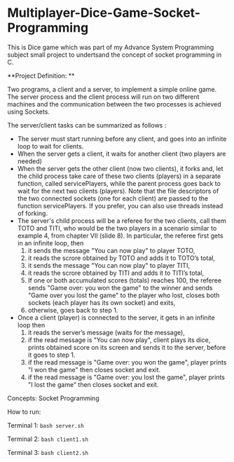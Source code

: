 # Multiplayer-Dice-Game-Socket-Programming

This is Dice game which was part of my Advance System Programming subject small project to undertsand the concept of socket programming in C. 

**Project Definition: **

Two programs, a client and a server, to implement a simple online game. The server
process and the client process will run on two different machines and the communication
between the two processes is achieved using Sockets.

The server/client tasks can be summarized as follows :
- The server must start running before any client, and goes into an infinite loop to wait for
clients.
- When the server gets a client, it waits for another client (two players are needed)
- When the server gets the other client (now two clients), it forks and, let the child process take care of these two clients (players) in a separate function, called servicePlayers, while the parent process goes back to wait for the next two clients (players). Note that the file descriptors of the two connected sockets (one for each client) are passed to the function servicePlayers. If you prefer, you can also use threads instead of forking.
- The server's child process will be a referee for the two clients, call them TOTO and TITI,
who would be the two players in a scenario similar to example 4, from chapter VII (slide
8). In particular, the referee first gets in an infinite loop, then
	1. it sends the message "You can now play" to player TOTO,
	2. it reads the scrore obtained by TOTO and adds it to TOTO’s total,
	3. it sends the message "You can now play" to player TITI,
	4. it reads the scrore obtained by TITI and adds it to TITI’s total,
	5. If one or both accumulated scores (totals) reaches 100, the referee sends "Game over: you won the game" to the winner and sends "Game over you lost the game" to the player who lost, closes both sockets (each player has its own socket) and exits,
	6. otherwise, goes back to step 1.
- Once a client (player) is connected to the server, it gets in an infinite loop then
	1. it reads the server’s message (waits for the message),
	2. if the read message is "You can now play", client plays its dice, prints obtained score on its screen and sends it to the server, before it goes to step 1.
	3. if the read message is "Game over: you won the game", player prints "I won the game" then closes socket and exit.
	4. if the read message is "Game over: you lost the game", player prints "I lost the game" then closes socket and exit.

Concepts: Socket Programming

How to run:

Terminal 1: `bash server.sh`

Terminal 2: `bash client1.sh`

Terminal 3: `bash client2.sh`

